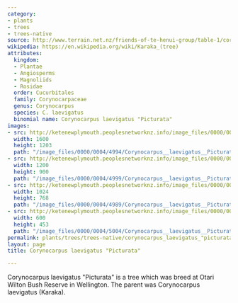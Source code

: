 ```yaml
---
category:
- plants
- trees
- trees-native
source: http://www.terrain.net.nz/friends-of-te-henui-group/table-1/corynocarpus-laevigatus-picturata.html
wikipedia: https://en.wikipedia.org/wiki/Karaka_(tree)
attributes:
  kingdom:
  - Plantae
  - Angiosperms
  - Magnoliids
  - Rosidae
  order: Cucurbitales
  family: Corynocarpaceae
  genus: Corynocarpus
  species: C. laevigatus
  binomial name: Corynocarpus laevigatus "Picturata"
images:
- src: http://ketenewplymouth.peoplesnetworknz.info/image_files/0000/0004/4994/Corynocarpus__laevigatus__Picturata___2_.JPG
  width: 1600
  height: 1203
  path: "/image_files/0000/0004/4994/Corynocarpus__laevigatus__Picturata___2_.JPG"
- src: http://ketenewplymouth.peoplesnetworknz.info/image_files/0000/0004/4999/Corynocarpus__laevigatus__Picturata_.JPG
  width: 1200
  height: 900
  path: "/image_files/0000/0004/4999/Corynocarpus__laevigatus__Picturata_.JPG"
- src: http://ketenewplymouth.peoplesnetworknz.info/image_files/0000/0004/4989/Corynocarpus__laevigatus__Picturata___1_.JPG
  width: 1024
  height: 768
  path: "/image_files/0000/0004/4989/Corynocarpus__laevigatus__Picturata___1_.JPG"
- src: http://ketenewplymouth.peoplesnetworknz.info/image_files/0000/0004/5004/Corynocarpus__laevigatus__Picturata_._.__230_.JPG
  width: 600
  height: 453
  path: "/image_files/0000/0004/5004/Corynocarpus__laevigatus__Picturata_._.__230_.JPG"
permalink: plants/trees/trees-native/corynocarpus_laevigatus_"picturata".html
layout: page
title: Corynocarpus laevigatus "Picturata"

---
```

Corynocarpus laevigatus "Picturata" is a tree which was breed at Otari Wilton Bush Reserve in Wellington. The parent was Corynocarpus laevigatus (Karaka).

